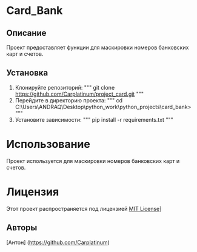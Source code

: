 # Card_Bank

## Описание
Проект предоставляет функции для маскировки номеров банковских карт и счетов.

## Установка 

1.  Клонируйте репозиторий:
    """
    git clone https://github.com/Carplatinum/project_card.git
    """
2.  Перейдите в директорию проекта:
    """
    cd C:\Users\ANDRAQ\Desktop\python_work\python_projects\card_bank>
    """
3.  Установите зависимости:
    """
    pip install -r requirements.txt
    """
# Использование 
Проект используется для маскировки номеров банковских карт и счетов. 

# Лицензия
Этот проект распространяется под лицензией [MIT License](LICENSE)]

## Авторы 
[Антон] (https://github.com/Carplatinum)
